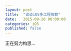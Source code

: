 ```yaml
---
layout: post
title:  "谈谈iOS多工程依赖"
date:   2015-09-20 00:00:00
categories: iOS
published: false
---
```


正在努力构思...